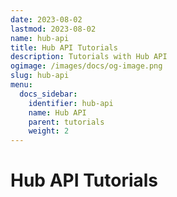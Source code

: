 ```yaml
---
date: 2023-08-02
lastmod: 2023-08-02
name: hub-api
title: Hub API Tutorials
description: Tutorials with Hub API
ogimage: /images/docs/og-image.png
slug: hub-api
menu:
  docs_sidebar:
    identifier: hub-api
    name: Hub API
    parent: tutorials
    weight: 2
---
```


# Hub API Tutorials